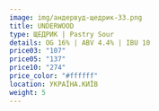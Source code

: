 ```yaml
---
image: img/андервуд-щедрик-33.png
title: UNDERWOOD
type: ЩЕДРИК | Pastry Sour
details: OG 16% | ABV 4.4% | IBU 10
price03: "107"
price05: "137"
price10: "274"
price_color: "#ffffff"
location: УКРАЇНА.КИЇВ
weight: 5
---
```

